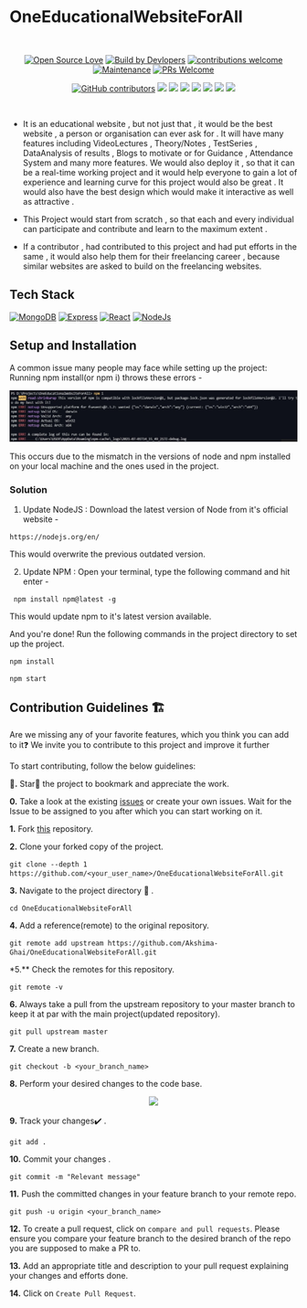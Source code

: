 # OneEducationalWebsiteForAll

<div align="center">  
<br>
 
[![Open Source Love](https://badges.frapsoft.com/os/v1/open-source.svg?v=95)](https://github.com/Akshima-Ghai) 
[![Build by Devlopers](https://img.shields.io/badge/Built%20by-developers%20%3C%2F%3E-Green)](https://github.com/Akshima-Ghai/OneEducationalWebsiteForAll) 
[![contributions welcome](https://img.shields.io/static/v1.svg?label=Contributions&message=Welcome&color=0059b3&style=flat-square)](https://github.com/Akshima-Ghai/OneEducationalWebsiteForAll/blob/main/README.md)
[![Maintenance](https://img.shields.io/maintenance/yes/2021)](https://github.com/Akshima-Ghai)
[![PRs Welcome](https://img.shields.io/badge/PRs-welcome-brightgreen.svg?style=flat&logo=github)](https://github.com/Akshima-Ghai)

[![GitHub contributors](https://img.shields.io/github/contributors-anon/Akshima-Ghai/OneEducationalWebsiteForAll)](https://github.com/Akshima-Ghai/OneEducationalWebsiteForAll/graphs/contributors)
[![](https://badgen.net/github/stars/Akshima-Ghai/OneEducationalWebsiteForAll)](https://github.com/Akshima-Ghai/OneEducationalWebsiteForAll/stargazers)
[![](https://badgen.net/github/forks/Akshima-Ghai/OneEducationalWebsiteForAll)](https://github.com/Akshima-Ghai/OneEducationalWebsiteForAll/network/members)
[![](https://badgen.net/github/open-issues/Akshima-Ghai/OneEducationalWebsiteForAll)](https://github.com/Akshima-Ghai/OneEducationalWebsiteForAll/issues)
[![](https://badgen.net/github/closed-issues/Akshima-Ghai/OneEducationalWebsiteForAll)](https://github.com/Akshima-Ghai/OneEducationalWebsiteForAll/issues?q=is%3Aissue+is%3Aclosed)
[![](https://badgen.net/github/prs/Akshima-Ghai/OneEducationalWebsiteForAll)](https://github.com/Akshima-Ghai/OneEducationalWebsiteForAll/pulls)
[![](https://badgen.net/github/open-prs/Akshima-Ghai/OneEducationalWebsiteForAll)](https://github.com/Akshima-Ghai/OneEducationalWebsiteForAll/pulls)
[![](https://badgen.net/github/closed-prs/Akshima-Ghai/OneEducationalWebsiteForAll)](https://github.com/Akshima-Ghai/OneEducationalWebsiteForAll/pulls?q=is%3Apr+is%3Aclosed)

<br>
</div>

- It is an educational website , but not just that , it would be the best website , a person or organisation can ever ask for . It will have many features including VideoLectures , Theory/Notes , TestSeries , DataAnalysis of results , Blogs to motivate or for Guidance , Attendance System and many more features. We would also deploy it , so that it can be a real-time working project and it would help everyone to gain a lot of experience and learning curve for this project would also be great . It would also have the best design which would make it interactive as well as attractive .

- This Project would start from scratch , so that each and every individual can participate and contribute and learn to the maximum extent .

- If a contributor , had contributed to this project and had put efforts in the same , it would also help them for their freelancing career , because similar websites are asked to build on the freelancing websites.

## Tech Stack

[![MongoDB](https://img.shields.io/badge/MongoDB-%234ea94b.svg?style=for-the-badge&logo=mongodb&logoColor=white)](https://reactjs.org/docs/getting-started.html)
[![Express](https://img.shields.io/badge/express.js-%23404d59.svg?style=for-the-badge&logo=express&logoColor=%2361DAFB)](https://reactjs.org/docs/getting-started.html)
[![React](https://img.shields.io/badge/react-%2320232a.svg?style=for-the-badge&logo=react&logoColor=%2361DAFB)](https://reactjs.org/docs/getting-started.html)
[![NodeJs](https://img.shields.io/badge/node.js-%2343853D.svg?style=for-the-badge&logo=node-dot-js&logoColor=white)](https://reactjs.org/docs/getting-started.html)

## Setup and Installation

A common issue many people may face while setting up the project:
Running npm install(or npm i) throws these errors -

<img src="./public/err.jpg"/>

This occurs due to the mismatch in the versions of node and npm installed on your local machine and the ones used in the project.

### Solution

1. Update NodeJS :
   Download the latest version of Node from it's official website -

```
https://nodejs.org/en/
```

This would overwrite the previous outdated version.

2. Update NPM :
   Open your terminal, type the following command and hit enter -

```
 npm install npm@latest -g
```

This would update npm to it's latest version available.

And you're done!
Run the following commands in the project directory to set up the project.

```
npm install
```

```
npm start
```

## Contribution Guidelines 🏗

Are we missing any of your favorite features, which you think you can add to it❓ We invite you to contribute to this project and improve it further

To start contributing, follow the below guidelines:

**🌟.** Star🌟 the project to bookmark and appreciate the work.

**0.** Take a look at the existing [issues](https://github.com/Akshima-Ghai/OneEducationalWebsiteForAll/issues) or create your own issues. Wait for the Issue to be assigned to you after which you can start working on it.

**1.** Fork [this](https://github.com/Akshima-Ghai/OneEducationalWebsiteForAll) repository.

**2.** Clone your forked copy of the project.

```
git clone --depth 1 https://github.com/<your_user_name>/OneEducationalWebsiteForAll.git
```

**3.** Navigate to the project directory :file_folder: .

```
cd OneEducationalWebsiteForAll
```

**4.** Add a reference(remote) to the original repository.

```
git remote add upstream https://github.com/Akshima-Ghai/OneEducationalWebsiteForAll.git

```

\*5.\*\* Check the remotes for this repository.

```
git remote -v
```

**6.** Always take a pull from the upstream repository to your master branch to keep it at par with the main project(updated repository).

```
git pull upstream master
```

**7.** Create a new branch.

```
git checkout -b <your_branch_name>
```

**8.** Perform your desired changes to the code base.

<p align="center"><img width=35% src="https://media2.giphy.com/media/L1R1tvI9svkIWwpVYr/giphy.gif?cid=ecf05e47pzi2rpig0vc8pjusra8hiai1b91zgiywvbubu9vu&rid=giphy.gif"></p>

**9.** Track your changes:heavy_check_mark: .

```
git add .
```

**10.** Commit your changes .

```
git commit -m "Relevant message"
```

**11.** Push the committed changes in your feature branch to your remote repo.

```
git push -u origin <your_branch_name>
```

**12.** To create a pull request, click on `compare and pull requests`. Please ensure you compare your feature branch to the desired branch of the repo you are supposed to make a PR to.

**13.** Add an appropriate title and description to your pull request explaining your changes and efforts done.

**14.** Click on `Create Pull Request`.



